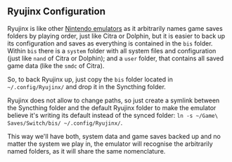 ## Ryujinx Configuration

Ryujinx is like other [Nintendo emulators](README.md#nintendo-emulation-folders) as it arbitrarily names game saves folders by playing order, just like Citra or Dolphin, but it is easier to back up its configuration and saves as everything is contained in the ```bis``` folder. Within ```bis``` there is a ```system``` folder with all system files and configuration (just like ```nand``` of Citra or Dolphin); and a ```user``` folder, that contains all saved game data (like the ```smdc``` of Citra).

So, to back Ryujinx up, just copy the ```bis``` folder located in ```~/.config/Ryujinx/``` and drop it in the Syncthing folder. 

Ryujinx does not allow to change paths, so just create a symlink between the Syncthing folder and the default Ryujinx folder to make the emulator believe it's writing its default instead of the synced folder: ```ln -s ~/Game\ Saves/Switch/bis/ ~/.config/Ryujinx/```.

This way we'll have both, system data and game saves backed up and no matter the system we play in, the emulator will recognise the arbitrarily named folders, as it will share the same nomenclature. 
